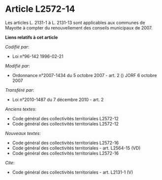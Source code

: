 # Article L2572-14

Les articles L. 2131-1 à L. 2131-13 sont applicables aux communes de Mayotte à compter du renouvellement des conseils
municipaux de 2007.

**Liens relatifs à cet article**

_Codifié par_:

  - Loi n°96-142 1996-02-21

_Modifié par_:

  - Ordonnance n°2007-1434 du 5 octobre 2007 - art. 2 () JORF 6 octobre 2007

_Transféré par_:

  - Loi n°2010-1487 du 7 décembre 2010 - art. 2

_Anciens textes_:

  - Code général des collectivités territoriales  L2572-12
  - Code général des collectivités territoriales L2572-12

_Nouveaux textes_:

  - Code général des collectivités territoriales  L2572-16
  - Code général des collectivités territoriales - art. L2564-15 (VD)
  - Code général des collectivités territoriales L2572-16

_Cite_:

  - Code général des collectivités territoriales - art. L2131-1 (V)
